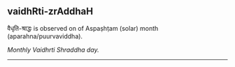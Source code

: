 ## vaidhRti-zrAddhaH
वैधृति-श्राद्धः is observed on  of Aspaṣhṭam (solar) month (aparahna/puurvaviddha).

_Monthly Vaidhrti Shraddha day._

---
